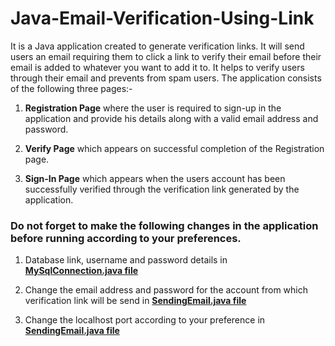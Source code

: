 # Java-Email-Verification-Using-Link
It is a Java application created to generate verification links. It will send users an email requiring them to click a link to verify their email before their email is added to whatever you want to add it to. It helps to verify users through their email and prevents from spam users. The application consists of the following three pages:-
1) **Registration Page** where the user is required to sign-up in the application and provide his details along with a valid email address and password.

2) **Verify Page** which appears on successful completion of the Registration page.

3) **Sign-In Page** which appears when the users account has been successfully verified through the verification link generated by the application.

### Do not forget to make the following changes in the application before running according to your preferences.
1. Database link, username and password details in [**MySqlConnection.java file**](/src/com/emailverfication/MySqlConnection.java)

2. Change the email address and password for the account from which verification link will be send in [**SendingEmail.java file**](/src/com/emailverfication/SendingEmail.java)

3. Change the localhost port according to your preference in [**SendingEmail.java file**](/src/com/emailverfication/SendingEmail.java)
